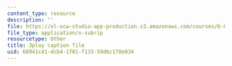 ```yaml
---
content_type: resource
description: ''
file: https://ol-ocw-studio-app-production.s3.amazonaws.com/courses/6-002-circuits-and-electronics-spring-2007/60941c41dcb41f01f13359d6c170e034_OGtElTMJidE.srt
file_type: application/x-subrip
resourcetype: Other
title: 3play caption file
uid: 60941c41-dcb4-1f01-f133-59d6c170e034
---
```


